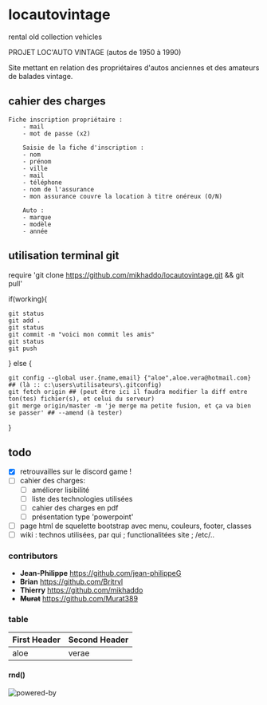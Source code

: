 # locautovintage
rental old collection vehicles

PROJET LOC'AUTO VINTAGE (autos de 1950 à 1990)

Site mettant en relation des propriétaires d'autos anciennes et des amateurs de balades vintage.

## cahier des charges
```cahier
Fiche inscription propriétaire :
	- mail
	- mot de passe (x2)
    
    Saisie de la fiche d'inscription :
    - nom
    - prénom
    - ville
    - mail
    - téléphone
    - nom de l'assurance
    - mon assurance couvre la location à titre onéreux (O/N)
    
    Auto :
    - marque
    - modèle
    - année
```

## utilisation terminal git 
require 'git clone https://github.com/mikhaddo/locautovintage.git && git pull'

if(working){

	git status
	git add .
	git status
	git commit -m "voici mon commit les amis"
	git status
	git push
	
} else {

	git config --global user.{name,email} {"aloe",aloe.vera@hotmail.com} ## (là :: c:\users\utilisateurs\.gitconfig)
	git fetch origin ## (peut être ici il faudra modifier la diff entre ton(tes) fichier(s), et celui du serveur)
	git merge origin/master -m 'je merge ma petite fusion, et ça va bien se passer' ## --amend (à tester)	

}

## todo
- [X] retrouvailles sur le discord game !
- [ ] cahier des charges:
    - [ ] améliorer lisibilité
    - [ ] liste des technologies utilisées
    - [ ] cahier des charges en pdf
    - [ ] présentation type 'powerpoint'
- [ ] page html de squelette bootstrap avec menu, couleurs, footer, classes
- [ ] wiki : technos utilisées, par qui ; functionalitées site ; /etc/..

### contributors
* __Jean-Philippe__ <https://github.com/jean-philippeG>
* __Brian__ <https://github.com/Britrvl>
* __Thierry__ <https://github.com/mikhaddo>
* __~~Murat~~__ <https://github.com/Murat389>

### table
First Header | Second Header
------------ | -------------
aloe | verae

#### rnd()
![powered-by](https://web.archive.org/web/20061209091918im_/http://www.elroubio.net/nouveaute/phpinup_gpl_7.jpg)
